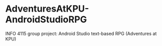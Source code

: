 # AdventuresAtKPU-AndroidStudioRPG
INFO 4115 group project: Android Studio text-based RPG (Adventures at KPU)
